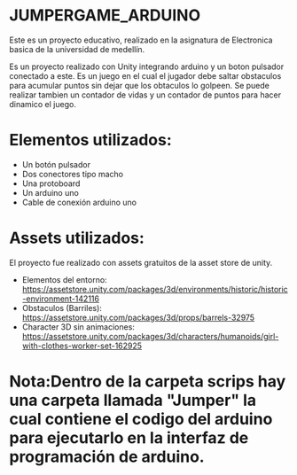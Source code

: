 # JUMPERGAME_ARDUINO
 
 Este es un proyecto educativo, realizado en la asignatura de Electronica basica de la universidad de medellín.
 
 Es un proyecto realizado con Unity integrando arduino y un boton pulsador conectado a este. Es un juego en el cual el jugador debe saltar obstaculos para acumular puntos sin dejar que los obtaculos lo golpeen. Se puede realizar tambien un contador de vidas y un contador de puntos para hacer dinamico el juego.
 
 # Elementos utilizados:
 - Un botón pulsador
 - Dos conectores tipo macho
 - Una protoboard
 - Un arduino uno
 - Cable de conexión arduino uno

# Assets utilizados:

El proyecto fue realizado con assets gratuitos de la asset store de unity.
- Elementos del entorno: https://assetstore.unity.com/packages/3d/environments/historic/historic-environment-142116
- Obstaculos (Barriles): https://assetstore.unity.com/packages/3d/props/barrels-32975
- Character 3D sin animaciones: https://assetstore.unity.com/packages/3d/characters/humanoids/girl-with-clothes-worker-set-162925

# Nota:Dentro de la  carpeta scrips hay una carpeta llamada "Jumper" la cual contiene el codigo del arduino para ejecutarlo en la interfaz de programación de arduino. #
